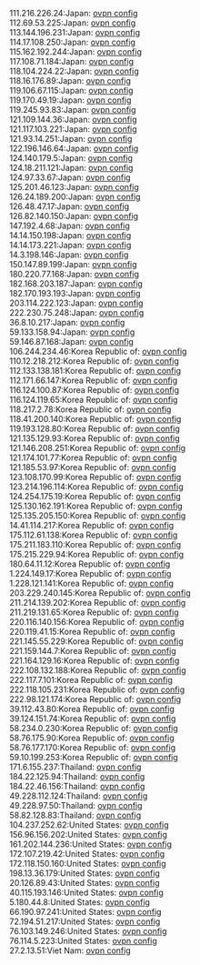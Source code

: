 111.216.226.24:Japan: [ovpn config](vpn/111_216_226_24.ovpn)  
112.69.53.225:Japan: [ovpn config](vpn/112_69_53_225.ovpn)  
113.144.196.231:Japan: [ovpn config](vpn/113_144_196_231.ovpn)  
114.17.108.250:Japan: [ovpn config](vpn/114_17_108_250.ovpn)  
115.162.192.244:Japan: [ovpn config](vpn/115_162_192_244.ovpn)  
117.108.71.184:Japan: [ovpn config](vpn/117_108_71_184.ovpn)  
118.104.224.22:Japan: [ovpn config](vpn/118_104_224_22.ovpn)  
118.16.176.89:Japan: [ovpn config](vpn/118_16_176_89.ovpn)  
119.106.67.115:Japan: [ovpn config](vpn/119_106_67_115.ovpn)  
119.170.49.19:Japan: [ovpn config](vpn/119_170_49_19.ovpn)  
119.245.93.83:Japan: [ovpn config](vpn/119_245_93_83.ovpn)  
121.109.144.36:Japan: [ovpn config](vpn/121_109_144_36.ovpn)  
121.117.103.221:Japan: [ovpn config](vpn/121_117_103_221.ovpn)  
121.93.14.251:Japan: [ovpn config](vpn/121_93_14_251.ovpn)  
122.196.146.64:Japan: [ovpn config](vpn/122_196_146_64.ovpn)  
124.140.179.5:Japan: [ovpn config](vpn/124_140_179_5.ovpn)  
124.18.211.121:Japan: [ovpn config](vpn/124_18_211_121.ovpn)  
124.97.33.67:Japan: [ovpn config](vpn/124_97_33_67.ovpn)  
125.201.46.123:Japan: [ovpn config](vpn/125_201_46_123.ovpn)  
126.24.189.200:Japan: [ovpn config](vpn/126_24_189_200.ovpn)  
126.48.47.17:Japan: [ovpn config](vpn/126_48_47_17.ovpn)  
126.82.140.150:Japan: [ovpn config](vpn/126_82_140_150.ovpn)  
147.192.4.68:Japan: [ovpn config](vpn/147_192_4_68.ovpn)  
14.14.150.198:Japan: [ovpn config](vpn/14_14_150_198.ovpn)  
14.14.173.221:Japan: [ovpn config](vpn/14_14_173_221.ovpn)  
14.3.198.146:Japan: [ovpn config](vpn/14_3_198_146.ovpn)  
150.147.89.199:Japan: [ovpn config](vpn/150_147_89_199.ovpn)  
180.220.77.168:Japan: [ovpn config](vpn/180_220_77_168.ovpn)  
182.168.203.187:Japan: [ovpn config](vpn/182_168_203_187.ovpn)  
182.170.193.193:Japan: [ovpn config](vpn/182_170_193_193.ovpn)  
203.114.222.123:Japan: [ovpn config](vpn/203_114_222_123.ovpn)  
222.230.75.248:Japan: [ovpn config](vpn/222_230_75_248.ovpn)  
36.8.10.217:Japan: [ovpn config](vpn/36_8_10_217.ovpn)  
59.133.158.94:Japan: [ovpn config](vpn/59_133_158_94.ovpn)  
59.146.87.168:Japan: [ovpn config](vpn/59_146_87_168.ovpn)  
106.244.234.46:Korea Republic of: [ovpn config](vpn/106_244_234_46.ovpn)  
110.12.218.212:Korea Republic of: [ovpn config](vpn/110_12_218_212.ovpn)  
112.133.138.181:Korea Republic of: [ovpn config](vpn/112_133_138_181.ovpn)  
112.171.66.147:Korea Republic of: [ovpn config](vpn/112_171_66_147.ovpn)  
116.124.100.87:Korea Republic of: [ovpn config](vpn/116_124_100_87.ovpn)  
116.124.119.65:Korea Republic of: [ovpn config](vpn/116_124_119_65.ovpn)  
118.217.2.78:Korea Republic of: [ovpn config](vpn/118_217_2_78.ovpn)  
118.41.200.140:Korea Republic of: [ovpn config](vpn/118_41_200_140.ovpn)  
119.193.128.80:Korea Republic of: [ovpn config](vpn/119_193_128_80.ovpn)  
121.135.129.93:Korea Republic of: [ovpn config](vpn/121_135_129_93.ovpn)  
121.146.208.251:Korea Republic of: [ovpn config](vpn/121_146_208_251.ovpn)  
121.174.101.77:Korea Republic of: [ovpn config](vpn/121_174_101_77.ovpn)  
121.185.53.97:Korea Republic of: [ovpn config](vpn/121_185_53_97.ovpn)  
123.108.170.99:Korea Republic of: [ovpn config](vpn/123_108_170_99.ovpn)  
123.214.196.114:Korea Republic of: [ovpn config](vpn/123_214_196_114.ovpn)  
124.254.175.19:Korea Republic of: [ovpn config](vpn/124_254_175_19.ovpn)  
125.130.162.191:Korea Republic of: [ovpn config](vpn/125_130_162_191.ovpn)  
125.135.205.150:Korea Republic of: [ovpn config](vpn/125_135_205_150.ovpn)  
14.41.114.217:Korea Republic of: [ovpn config](vpn/14_41_114_217.ovpn)  
175.112.61.138:Korea Republic of: [ovpn config](vpn/175_112_61_138.ovpn)  
175.211.183.110:Korea Republic of: [ovpn config](vpn/175_211_183_110.ovpn)  
175.215.229.94:Korea Republic of: [ovpn config](vpn/175_215_229_94.ovpn)  
180.64.11.12:Korea Republic of: [ovpn config](vpn/180_64_11_12.ovpn)  
1.224.149.17:Korea Republic of: [ovpn config](vpn/1_224_149_17.ovpn)  
1.228.121.141:Korea Republic of: [ovpn config](vpn/1_228_121_141.ovpn)  
203.229.240.145:Korea Republic of: [ovpn config](vpn/203_229_240_145.ovpn)  
211.214.139.202:Korea Republic of: [ovpn config](vpn/211_214_139_202.ovpn)  
211.219.131.65:Korea Republic of: [ovpn config](vpn/211_219_131_65.ovpn)  
220.116.140.156:Korea Republic of: [ovpn config](vpn/220_116_140_156.ovpn)  
220.119.41.15:Korea Republic of: [ovpn config](vpn/220_119_41_15.ovpn)  
221.145.55.229:Korea Republic of: [ovpn config](vpn/221_145_55_229.ovpn)  
221.159.144.7:Korea Republic of: [ovpn config](vpn/221_159_144_7.ovpn)  
221.164.129.16:Korea Republic of: [ovpn config](vpn/221_164_129_16.ovpn)  
222.108.132.188:Korea Republic of: [ovpn config](vpn/222_108_132_188.ovpn)  
222.117.7.101:Korea Republic of: [ovpn config](vpn/222_117_7_101.ovpn)  
222.118.105.231:Korea Republic of: [ovpn config](vpn/222_118_105_231.ovpn)  
222.98.121.174:Korea Republic of: [ovpn config](vpn/222_98_121_174.ovpn)  
39.112.43.80:Korea Republic of: [ovpn config](vpn/39_112_43_80.ovpn)  
39.124.151.74:Korea Republic of: [ovpn config](vpn/39_124_151_74.ovpn)  
58.234.0.230:Korea Republic of: [ovpn config](vpn/58_234_0_230.ovpn)  
58.76.175.90:Korea Republic of: [ovpn config](vpn/58_76_175_90.ovpn)  
58.76.177.170:Korea Republic of: [ovpn config](vpn/58_76_177_170.ovpn)  
59.10.199.253:Korea Republic of: [ovpn config](vpn/59_10_199_253.ovpn)  
171.6.155.237:Thailand: [ovpn config](vpn/171_6_155_237.ovpn)  
184.22.125.94:Thailand: [ovpn config](vpn/184_22_125_94.ovpn)  
184.22.46.156:Thailand: [ovpn config](vpn/184_22_46_156.ovpn)  
49.228.112.124:Thailand: [ovpn config](vpn/49_228_112_124.ovpn)  
49.228.97.50:Thailand: [ovpn config](vpn/49_228_97_50.ovpn)  
58.82.128.83:Thailand: [ovpn config](vpn/58_82_128_83.ovpn)  
104.237.252.62:United States: [ovpn config](vpn/104_237_252_62.ovpn)  
156.96.156.202:United States: [ovpn config](vpn/156_96_156_202.ovpn)  
161.202.144.236:United States: [ovpn config](vpn/161_202_144_236.ovpn)  
172.107.219.42:United States: [ovpn config](vpn/172_107_219_42.ovpn)  
172.118.150.160:United States: [ovpn config](vpn/172_118_150_160.ovpn)  
198.13.36.179:United States: [ovpn config](vpn/198_13_36_179.ovpn)  
20.126.89.43:United States: [ovpn config](vpn/20_126_89_43.ovpn)  
40.115.193.146:United States: [ovpn config](vpn/40_115_193_146.ovpn)  
5.180.44.8:United States: [ovpn config](vpn/5_180_44_8.ovpn)  
66.190.97.241:United States: [ovpn config](vpn/66_190_97_241.ovpn)  
72.194.51.217:United States: [ovpn config](vpn/72_194_51_217.ovpn)  
76.103.149.246:United States: [ovpn config](vpn/76_103_149_246.ovpn)  
76.114.5.223:United States: [ovpn config](vpn/76_114_5_223.ovpn)  
27.2.13.51:Viet Nam: [ovpn config](vpn/27_2_13_51.ovpn)  
